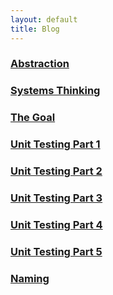 ```yaml
---
layout: default
title: Blog
---
```

### [Abstraction](\blog\abstraction)
### [Systems Thinking](\blog\systems-thinking)
### [The Goal](\blog\the-goal)
### [Unit Testing Part 1](\blog\unit-testing-1)
### [Unit Testing Part 2](\blog\unit-testing-2)
### [Unit Testing Part 3](\blog\unit-testing-3)
### [Unit Testing Part 4](\blog\unit-testing-4)
### [Unit Testing Part 5](\blog\unit-testing-5)
### [Naming](\blog\naming)